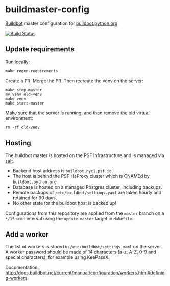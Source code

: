 # buildmaster-config

[Buildbot](https://buildbot.net/) master configuration for
[buildbot.python.org](http://buildbot.python.org/all/).

[![Build Status](https://travis-ci.org/python/buildmaster-config.svg?branch=master)](https://travis-ci.org/python/buildmaster-config)

## Update requirements

Run locally:

    make regen-requirements

Create a PR. Merge the PR. Then recreate the venv on the server:

    make stop-master
    mv venv old-venv
    make venv
    make start-master

Make sure that the server is running, and then remove the old virtual environment:

    rm -rf old-venv

## Hosting

The buildbot master is hosted on the PSF Infrastructure and is managed via
[salt](https://github.com/python/psf-salt/blob/master/salt/buildbot/init.sls).

- Backend host address is `buildbot.nyc1.psf.io`.
- The host is behind the PSF HaProxy cluster which is CNAMEd by `buildbot.python.org`.
- Database is hosted on a managed Postgres cluster, including backups.
- Remote backups of `/etc/buildbot/settings.yaml` are taken hourly and retained for 90 days.
- No other state for the buildbot host is backed up!

Configurations from this repository are applied from the `master` branch on
a `*/15` cron interval using the `update-master` target in `Makefile`.

## Add a worker

The list of workers is stored in `/etc/buildbot/settings.yaml` on the server.
A worker password should be made of 14 characters (a-z, A-Z, 0-9 and special
characters), for example using KeePassX.

Documentation: http://docs.buildbot.net/current/manual/configuration/workers.html#defining-workers
